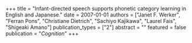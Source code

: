 +++
title = "Infant-directed speech supports phonetic category learning in English and Japanese."
date = 2007-01-01
authors = ["Janet F. Werker", "Ferran Pons", "Christiane Dietrich", "Sachiyo Kajikawa", "Laurel Fais", "Shigeaki Amano"]
publication_types = ["2"]
abstract = ""
featured = false
publication = "*Cognition*"
+++

